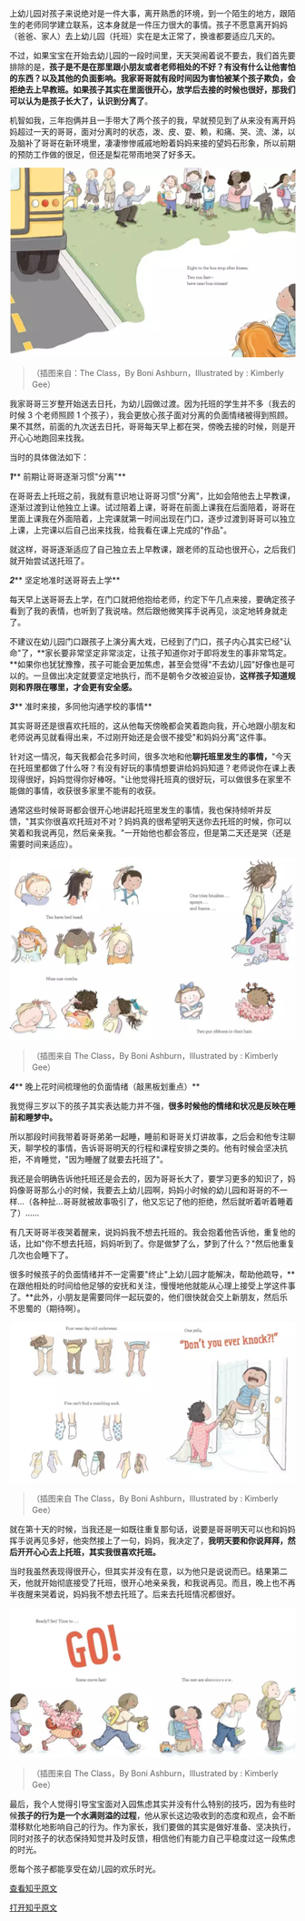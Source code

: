 <!--
    author: 萌芽，
    head: none
    date: Thu Mar 23 00:28:41 2017
    title: []
    tags: GitBlog
    category: zhihu
    status: publish
    summary:上幼儿园对孩子来说绝对是一件大事，离开熟悉的环境，到一个陌生的地方，跟陌生的老师同学建立联系，这本身就是一件压力很大的事情。孩子不愿意离开妈妈（爸爸、家人）去上幼儿园（托班）实在是太正常了，换谁都要适应几天的。不过，如果宝宝在开始去...
-->


上幼儿园对孩子来说绝对是一件大事，离开熟悉的环境，到一个陌生的地方，跟陌生的老师同学建立联系，这本身就是一件压力很大的事情。孩子不愿意离开妈妈（爸爸、家人）去上幼儿园（托班）实在是太正常了，换谁都要适应几天的。

不过，如果宝宝在开始去幼儿园的一段时间里，天天哭闹着说不要去，我们首先要排除的是，**孩子是不是在那里跟小朋友或者老师相处的不好？有没有什么让他害怕的东西？以及其他的负面影响。**我家哥哥就有段时间因为害怕被某个孩子欺负，会拒绝去上早教班。如果孩子其实在里面很开心，放学后去接的时候也很好，那我们可以认为是**孩子长大了，认识到分离了**。

机智如我，三年抱俩并且一手带大了两个孩子的我，早就预见到了从来没有离开妈妈超过一天的哥哥，面对分离时的状态，泼、皮、耍、赖，和痛、哭、流、涕，以及脑补了哥哥在新环境里，凄凄惨惨戚戚地盼着妈妈来接的望妈石形象，所以前期的预防工作做的很足，但还是梨花带雨地哭了好多天。

![](img/9305960/0.jpg)

> （插图来自：The Class，By Boni Ashburn，Illustrated by : Kimberly Gee）

我家哥哥三岁整开始送去日托，为幼儿园做过渡。因为托班的学生并不多（我去的时候 3 个老师照顾 1
个孩子），我会更放心孩子面对分离的负面情绪被得到照顾。果不其然，前面的九次送去日托，哥哥每天早上都在哭，傍晚去接的时候，则是开开心心地跑回来找我。

当时的具体做法如下：

_**1**_** 前期让哥哥逐渐习惯"分离"**

在哥哥去上托班之前，我就有意识地让哥哥习惯"分离"，比如会陪他去上早教课，逐渐过渡到让他独立上课。试过陪着上课，哥哥在前面上课我在后面陪着，哥哥在里面上课我在外面陪着，上完课就第一时间出现在门口，逐步过渡到哥哥可以独立上课，上完课以后自己出来找我，给我看在课上完成的"作品"。

就这样，哥哥逐渐适应了自己独立去上早教课，跟老师的互动也很开心，之后我们就开始尝试送托班了。

_**2**_** 坚定地准时送哥哥去上学**

每天早上送哥哥去上学，在门口就把他抱给老师，约定下午几点来接，要确定孩子看到了我的表情，也听到了我说啥。然后跟他微笑挥手说再见，淡定地转身就走了。

不建议在幼儿园门口跟孩子上演分离大戏，已经到了门口，孩子内心其实已经"认命"了，**家长要非常坚定非常淡定，让孩子知道你对于即将发生的事非常笃定。**如果你也犹犹豫豫，孩子可能会更加焦虑，甚至会觉得"不去幼儿园"好像也是可以的。一旦做出决定就要坚定地执行，而不是朝令夕改被迫妥协，**这样孩子知道规则和界限在哪里，才会更有安全感。**

_**3**_** 准时来接，多同他沟通学校的事情**

其实哥哥还是很喜欢托班的，这从他每天傍晚都会笑着跑向我，开心地跟小朋友和老师说再见就看得出来，不过刚开始还是会很不接受"和妈妈分离"这件事。

针对这一情况，每天我都会花多时间，很多次地和他**聊托班里发生的事情，**"今天在托班里都做了什么呀？有没有好玩的事情想要讲给妈妈知道？老师说你在课上表现得很好，妈妈觉得你好棒呀。"让他觉得托班真的很好玩，可以做很多在家里不能做的事情，收获很多家里不能有的收获。

通常这些时候哥哥都会很开心地讲起托班里发生的事情，我也保持倾听并反馈，"其实你很喜欢托班对不对？妈妈真的很希望明天送你去托班的时候，你可以笑着和我说再见，然后亲亲我。"一开始他也都会答应，但是第二天还是哭（还是需要时间来适应）。

![](img/9305960/1.jpg)

> （插图来自 The Class，By Boni Ashburn，Illustrated by : Kimberly Gee）

_**4**_** 晚上花时间梳理他的负面情绪（敲黑板划重点）**

我觉得三岁以下的孩子其实表达能力并不强，**很多时候他的情绪和状况是反映在睡前和睡梦中。**

所以那段时间我带着哥哥弟弟一起睡，睡前和哥哥关灯讲故事，之后会和他专注聊天，聊学校的事情，告诉哥哥明天的行程和课程安排之类的。他有时候会坚决抗拒，不肯睡觉，"因为睡醒了就要去托班了"。

我还是会明确告诉他托班还是会去的，因为哥哥长大了，要学习更多的知识了，妈妈像哥哥那么小的时候，我要去上幼儿园啊，妈妈小时候的幼儿园和哥哥的不一样…（各种扯…哥哥就被故事吸引了，他又忘记了他的拒绝，然后就听着听着睡着了）……

有几天哥哥半夜哭着醒来，说妈妈我不想去托班的。我会抱着他告诉他，重复他的话，比如"你不想去托班，妈妈听到了。你是做梦了么，梦到了什么？"然后他重复几次也会睡下了。

很多时候孩子的负面情绪并不一定需要"终止"上幼儿园才能解决，帮助他疏导，**在跟他相处的时间给他足够的安抚和关注，慢慢地他就能从心理上接受上学这件事了。**此外，小朋友是需要同伴一起玩耍的，他们很快就会交上新朋友，然后乐不思蜀的（期待啊）。

![](img/9305960/2.jpg)

> （插图来自 The Class，By Boni Ashburn，Illustrated by : Kimberly Gee）

就在第十天的时候，当我还是一如既往重复那句话，说要是哥哥明天可以也和妈妈挥手说再见多好，他突然接上了一句，妈妈，我决定了，**我明天要和你说拜拜，然后开开心心去上托班，其实我很喜欢托班。**

当时我虽然表现得很开心，但其实并没有在意，以为他只是说说而已。结果第二天，他就开始彻底接受了托班，很开心地亲亲我，和我说再见。而且，晚上也不再半夜醒来哭着说，妈妈我不想去托班了。后来去托班情况都很好。

![](img/9305960/3.jpg)

> （插图来自 The Class，By Boni Ashburn，Illustrated by : Kimberly Gee）

最后，我个人觉得引导宝宝面对入园焦虑其实并没有什么特别的技巧，因为有些时候**孩子的行为是一个水满则溢的过程**，他从家长这边吸收到的态度和观点，会不断潜移默化地影响自己的行为。作为家长，我们要做的其实是做好准备、坚决执行，同时对孩子的状态保持知觉并及时反馈，相信他们有能力自己平稳度过这一段焦虑的时光。

愿每个孩子都能享受在幼儿园的欢乐时光。

[查看知乎原文](http://zhuanlan.zhihu.com/p/25727053)


[打开知乎原文](http://daily.zhihu.com/story/9305960)